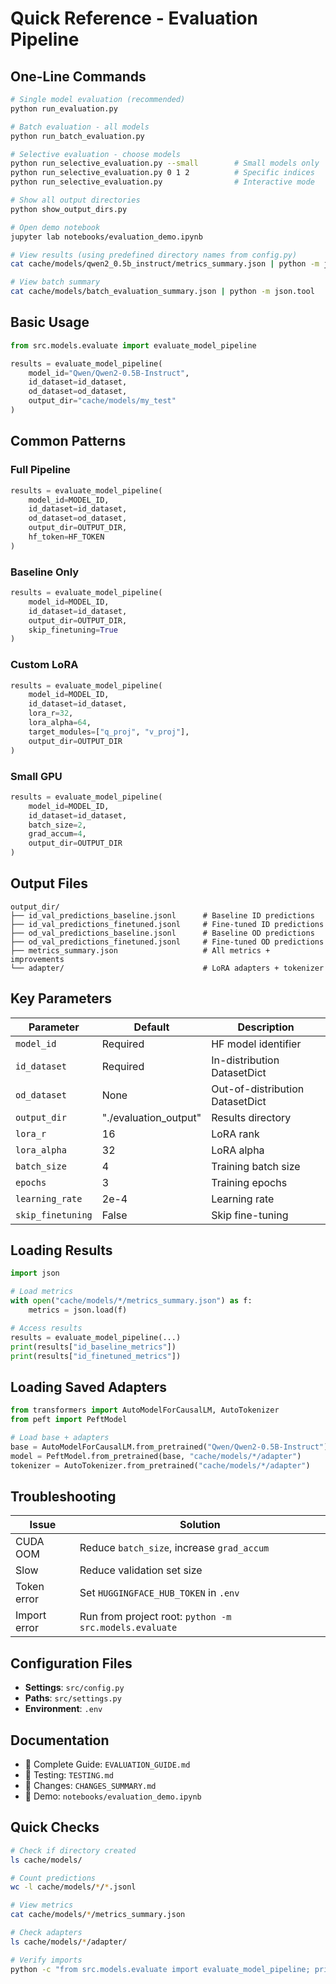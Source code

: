 # Quick Reference - Evaluation Pipeline

## One-Line Commands

```bash
# Single model evaluation (recommended)
python run_evaluation.py

# Batch evaluation - all models
python run_batch_evaluation.py

# Selective evaluation - choose models
python run_selective_evaluation.py --small        # Small models only
python run_selective_evaluation.py 0 1 2          # Specific indices
python run_selective_evaluation.py                # Interactive mode

# Show all output directories
python show_output_dirs.py

# Open demo notebook
jupyter lab notebooks/evaluation_demo.ipynb

# View results (using predefined directory names from config.py)
cat cache/models/qwen2_0.5b_instruct/metrics_summary.json | python -m json.tool

# View batch summary
cat cache/models/batch_evaluation_summary.json | python -m json.tool
```

## Basic Usage

```python
from src.models.evaluate import evaluate_model_pipeline

results = evaluate_model_pipeline(
    model_id="Qwen/Qwen2-0.5B-Instruct",
    id_dataset=id_dataset,
    od_dataset=od_dataset,
    output_dir="cache/models/my_test"
)
```

## Common Patterns

### Full Pipeline
```python
results = evaluate_model_pipeline(
    model_id=MODEL_ID,
    id_dataset=id_dataset,
    od_dataset=od_dataset,
    output_dir=OUTPUT_DIR,
    hf_token=HF_TOKEN
)
```

### Baseline Only
```python
results = evaluate_model_pipeline(
    model_id=MODEL_ID,
    id_dataset=id_dataset,
    output_dir=OUTPUT_DIR,
    skip_finetuning=True
)
```

### Custom LoRA
```python
results = evaluate_model_pipeline(
    model_id=MODEL_ID,
    id_dataset=id_dataset,
    lora_r=32,
    lora_alpha=64,
    target_modules=["q_proj", "v_proj"],
    output_dir=OUTPUT_DIR
)
```

### Small GPU
```python
results = evaluate_model_pipeline(
    model_id=MODEL_ID,
    id_dataset=id_dataset,
    batch_size=2,
    grad_accum=4,
    output_dir=OUTPUT_DIR
)
```

## Output Files

```
output_dir/
├── id_val_predictions_baseline.jsonl      # Baseline ID predictions
├── id_val_predictions_finetuned.jsonl     # Fine-tuned ID predictions
├── od_val_predictions_baseline.jsonl      # Baseline OD predictions
├── od_val_predictions_finetuned.jsonl     # Fine-tuned OD predictions
├── metrics_summary.json                   # All metrics + improvements
└── adapter/                               # LoRA adapters + tokenizer
```

## Key Parameters

| Parameter | Default | Description |
|-----------|---------|-------------|
| `model_id` | Required | HF model identifier |
| `id_dataset` | Required | In-distribution DatasetDict |
| `od_dataset` | None | Out-of-distribution DatasetDict |
| `output_dir` | "./evaluation_output" | Results directory |
| `lora_r` | 16 | LoRA rank |
| `lora_alpha` | 32 | LoRA alpha |
| `batch_size` | 4 | Training batch size |
| `epochs` | 3 | Training epochs |
| `learning_rate` | 2e-4 | Learning rate |
| `skip_finetuning` | False | Skip fine-tuning |

## Loading Results

```python
import json

# Load metrics
with open("cache/models/*/metrics_summary.json") as f:
    metrics = json.load(f)

# Access results
results = evaluate_model_pipeline(...)
print(results["id_baseline_metrics"])
print(results["id_finetuned_metrics"])
```

## Loading Saved Adapters

```python
from transformers import AutoModelForCausalLM, AutoTokenizer
from peft import PeftModel

# Load base + adapters
base = AutoModelForCausalLM.from_pretrained("Qwen/Qwen2-0.5B-Instruct")
model = PeftModel.from_pretrained(base, "cache/models/*/adapter")
tokenizer = AutoTokenizer.from_pretrained("cache/models/*/adapter")
```

## Troubleshooting

| Issue | Solution |
|-------|----------|
| CUDA OOM | Reduce `batch_size`, increase `grad_accum` |
| Slow | Reduce validation set size |
| Token error | Set `HUGGINGFACE_HUB_TOKEN` in `.env` |
| Import error | Run from project root: `python -m src.models.evaluate` |

## Configuration Files

- **Settings**: `src/config.py`
- **Paths**: `src/settings.py`
- **Environment**: `.env`

## Documentation

- 📘 Complete Guide: `EVALUATION_GUIDE.md`
- 🧪 Testing: `TESTING.md`
- 📝 Changes: `CHANGES_SUMMARY.md`
- 📓 Demo: `notebooks/evaluation_demo.ipynb`

## Quick Checks

```bash
# Check if directory created
ls cache/models/

# Count predictions
wc -l cache/models/*/*.jsonl

# View metrics
cat cache/models/*/metrics_summary.json

# Check adapters
ls cache/models/*/adapter/

# Verify imports
python -c "from src.models.evaluate import evaluate_model_pipeline; print('OK')"
```
